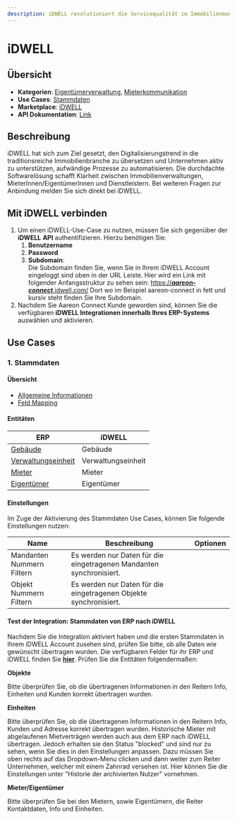 ```yaml
---
description: iDWELL revolutioniert die Servicequalität im Immobilienmanagement
---
```


# iDWELL

## Übersicht

* **Kategorien**: [Eigentümerverwaltung](../kategorien/eigentuemerverwaltung.md), [Mieterkommunikation](../kategorien/mieterkommunikation.md)
* **Use Cases**: [Stammdaten](idwell.md#stammdaten)
* **Marketplace**: [iDWELL](https://marketplace.aareon.com/de/listings/idwell)
* **API Dokumentation**: [Link](https://api.docs.idwell.com/docs/public-api/f125ebad8f979-i-dwell-api)

## Beschreibung

iDWELL hat sich zum Ziel gesetzt, den Digitalisierungstrend in die traditionsreiche Immobilienbranche zu übersetzen und Unternehmen aktiv zu unterstützen, aufwändige Prozesse zu automatisieren. Die durchdachte Softwarelösung schafft Klarheit zwischen Immobilienverwaltungen, MieterInnen/EigentümerInnen und Dienstleistern. Bei weiteren Fragen zur Anbindung melden Sie sich direkt bei iDWELL.

## Mit iDWELL verbinden

1. Um einen iDWELL-Use-Case zu nutzen, müssen Sie sich gegenüber der **iDWELL** **API** authentifizieren. Hierzu benötigen Sie:
   1. **Benutzername**
   2. **Password**
   3. **Subdomain**: \
      Die Subdomain finden Sie, wenn Sie in Ihrem iDWELL Account eingeloggt sind oben in der URL Leiste. Hier wird ein Link mit folgender Anfangsstruktur zu sehen sein: [https://_**aareon-connect**_.idwell.com/](https://di-test.idwell.com/) Dort wo im Beispiel aareon-connect in fett und kursiv steht finden Sie Ihre Subdomain.
2. Nachdem Sie Aareon Connect Kunde geworden sind, können Sie die verfügbaren **iDWELL Integrationen innerhalb Ihres ERP-Systems** auswählen und aktivieren.

## Use Cases

### 1. Stammdaten

#### Übersicht

* [Allgemeine Informationen](../use-cases/stammdaten.md)
* [Feld Mapping](https://docs.google.com/spreadsheets/d/1b5iCRsnGxBGTXNzHzaNm0SlfRoIpbRofghzS-7HwbVc/edit#gid=1213044489\&fvid=23969279)

#### Entitäten

| ERP                                                         | iDWELL             |
| ----------------------------------------------------------- | ------------------ |
| [Gebäude](../entitaeten/gebaeude.md)                        | Gebäude            |
| [Verwaltungseinheit](../entitaeten/verwaltungseinheiten.md) | Verwaltungseinheit |
| [Mieter](../entitaeten/mieter.md)                           | Mieter             |
| [Eigentümer](../entitaeten/eigentuemer.md)                  | Eigentümer         |

#### Einstellungen

Im Zuge der Aktivierung des Stammdaten Use Cases, können Sie folgende Einstellungen nutzen:

<table><thead><tr><th width="187">Name</th><th width="549.3333333333333">Beschreibung</th><th>Optionen</th></tr></thead><tbody><tr><td>Mandanten Nummern Filtern</td><td>Es werden nur Daten für die eingetragenen Mandanten synchronisiert.</td><td></td></tr><tr><td>Objekt Nummern Filtern</td><td>Es werden nur Daten für die eingetragenen Objekte synchronisiert.</td><td></td></tr></tbody></table>

#### Test der Integration: Stammdaten von ERP nach iDWELL

Nachdem Sie die Integration aktiviert haben und die ersten Stammdaten in Ihrem iDWELL Account zusehen sind, prüfen Sie bitte, ob alle Daten wie gewünscht übertragen wurden. Die verfügbaren Felder für ihr ERP und iDWELL finden Sie [**hier**](https://docs.google.com/spreadsheets/d/1b5iCRsnGxBGTXNzHzaNm0SlfRoIpbRofghzS-7HwbVc/edit#gid=1213044489\&fvid=23969279). Prüfen Sie die Entitäten folgendermaßen:

**Objekte**

Bitte überprüfen Sie, ob die übertragenen Informationen in den Reitern Info, Einheiten und Kunden korrekt übertragen wurden.

**Einheiten**

Bitte überprüfen Sie, ob die übertragenen Informationen in den Reitern Info, Kunden und Adresse korrekt übertragen wurden. Historische Mieter mit abgelaufenen Mietverträgen werden auch aus dem ERP nach iDWELL übertragen. Jedoch erhalten sie den Status "blocked" und sind nur zu sehen, wenn Sie dies in den Einstellungen anpassen. Dazu müssen Sie oben rechts auf das Dropdown-Menu clicken und dann weiter zum Reiter Unternehmen, welcher mit einem Zahnrad versehen ist. Hier können Sie die Einstellungen unter "Historie der archivierten Nutzer" vornehmen.

**Mieter/Eigentümer**

Bitte überprüfen Sie bei den Mietern, sowie Eigentümern, die Reiter Kontaktdaten, Info und Einheiten.

